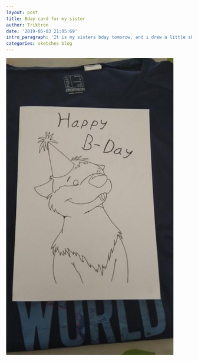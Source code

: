 ```yaml
---
layout: post
title: Bday card for my sister
author: Triktron
date: '2019-05-03 21:05:69'
intro_paragraph: 'It is my sisters bday tomorow, and i drew a little sketch for her.'
categories: sketches blog
---
```

<img src="/assets/img/uploads/bdaygift.png" style="width:90%">
